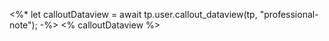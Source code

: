<%*
let calloutDataview = await tp.user.callout_dataview(tp, "professional-note");
-%>
<% calloutDataview %>